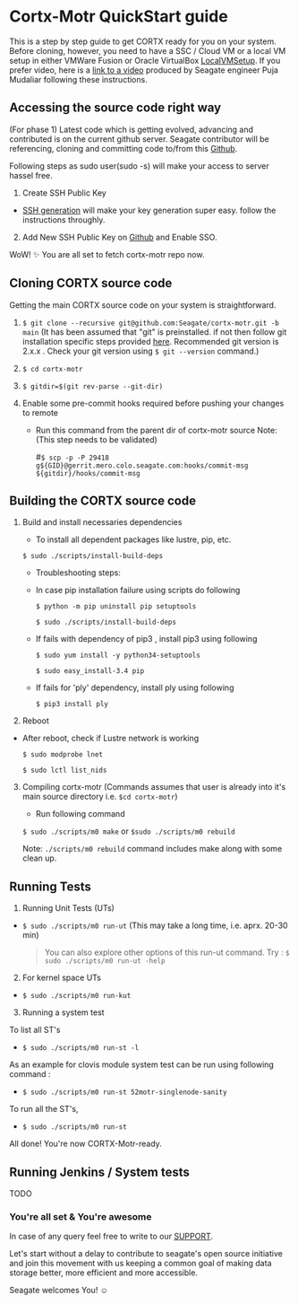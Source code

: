 # Cortx-Motr QuickStart guide
This is a step by step guide to get CORTX ready for you on your system.
Before cloning, however, you need to have a SSC / Cloud VM or a local VM setup in either VMWare Fusion or Oracle VirtualBox [LocalVMSetup](LocalVMSetup.md).  If you prefer video, here is a [link to a video](https://seagatetechnology.sharepoint.com/:v:/s/gteamdrv1/tdrive1224/EZbJ5AUWe79DksiRctCtsnUB9sILRr5DqHeBzdrwzNNg6w?e=Xamvex) produced by Seagate engineer Puja Mudaliar following these instructions.

## Accessing the source code right way
(For phase 1) Latest code which is getting evolved, advancing and contributed is on the current github server.
Seagate contributor will be referencing, cloning and committing code to/from this [Github](https://github.com/Seagate/cortx/).

Following steps as sudo user(sudo -s) will make your access to server hassel free.

1. Create SSH Public Key
  * [SSH generation](https://git-scm.com/book/en/v2/Git-on-the-Server-Generating-Your-SSH-Public-Key) will make your key generation super easy. follow the instructions throughly.
  
2. Add New SSH Public Key on [Github](https://github.com/settings/keys) and Enable SSO.
 
WoW! :sparkles:
You are all set to fetch cortx-motr repo now. 

## Cloning CORTX source code
Getting the main CORTX source code on your system is straightforward.


1. `$ git clone --recursive git@github.com:Seagate/cortx-motr.git -b main` (It has been assumed that "git" is preinstalled. if not then follow git installation specific steps provided [here](ContributingToMotr.md/#getting-git--gerit-to-work). Recommended git version is 2.x.x . Check your git version using `$ git --version` command.)
                                                                                                                                                                                           
2. `$ cd cortx-motr`

3. `$ gitdir=$(git rev-parse --git-dir)`

4. Enable some pre-commit hooks required before pushing your changes to remote 
   * Run this command from the parent dir of cortx-motr source
   Note: (This step needs to be validated)
   
     #`$ scp -p -P 29418 g${GID}@gerrit.mero.colo.seagate.com:hooks/commit-msg ${gitdir}/hooks/commit-msg`

## Building the CORTX source code
     
1. Build and install necessaries dependencies
   * To install all dependent packages like lustre, pip, etc.
  
    `$ sudo ./scripts/install-build-deps` 
    
   * Troubleshooting steps:
   * In case pip installation failure using scripts do following
   
     `$ python -m pip uninstall pip setuptools`
     
     `$ sudo ./scripts/install-build-deps`
    
   * If fails with dependency of pip3 , install pip3 using following
    
     `$ sudo yum install -y python34-setuptools`
    
     `$ sudo easy_install-3.4 pip`
    
   * If fails for 'ply' dependency, install ply using following
   
     `$ pip3 install ply`
  
2. Reboot
  * After reboot, check if Lustre network is working
  
     `$ sudo modprobe lnet`
  
     `$ sudo lctl list_nids`

3. Compiling cortx-motr (Commands assumes that user is already into it's main source directory i.e. `$cd cortx-motr`)
   * Run following command
   
   `$ sudo ./scripts/m0 make` or `$sudo ./scripts/m0 rebuild`
   
    Note: `./scripts/m0 rebuild` command includes make along with some clean up.
 
## Running Tests

1. Running Unit Tests (UTs)
 * `$ sudo ./scripts/m0 run-ut` (This may take a long time, i.e. aprx. 20-30 min) 
    > You can also explore other options of this run-ut command. Try : `$ sudo ./scripts/m0 run-ut -help`
    
2. For kernel space UTs
  * `$ sudo ./scripts/m0 run-kut`
  
3. Running a system test  

  To list all ST's 
  * `$ sudo ./scripts/m0 run-st -l`
  
   As an example for clovis module system test can be run using following command :
  * `$ sudo ./scripts/m0 run-st 52motr-singlenode-sanity`
   
   To run all the ST's,
  * `$ sudo ./scripts/m0 run-st`
  
All done! You're now CORTX-Motr-ready.
  
## Running Jenkins / System tests

TODO

### You're all set & You're awesome

In case of any query feel free to write to our [SUPPORT](SUPPORT.md).

Let's start without a delay to contribute to seagate's open source initiative and join this movement with us keeping a common goal of making data storage better, more efficient and more accessible.

Seagate welcomes You! :relaxed:

